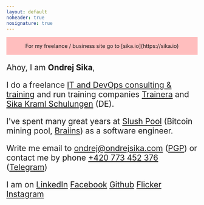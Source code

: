 ```yaml
---
layout: default
noheader: true
nosignature: true
---
```


<p style="background: #ffbebe; padding: 15px; text-align: center;" markdown="1">For my freelance / business site go to [sika.io](https://sika.io)</p>

<div style="font-size: 1.5em" markdown="1">

Ahoy, I am __Ondrej Sika__,

I do a freelance [IT and DevOps consulting & training](https://sika.io) and run training companies [Trainera](https://trainera.io) and [Sika Kraml Schulungen](https://sika-kraml.de) (DE).

I've spent many great years at [Slush Pool](https://slushpool.com) (Bitcoin mining pool, [Braiins](https://braiins.com)) as a software engineer.

Write me email to <ondrej@ondrejsika.com> ([PGP](/ondrej/pgp.html)) or contact me by phone [+420 773 452 376](tel:+420773452376) ([Telegram](https://t.me/ondrejsika))

I am on
[LinkedIn](https://www.linkedin.com/in/ondrejsika/)
[Facebook](https://facebook.com/sikaondrej)
[Github](https://github.com/ondrejsika)
[Flicker](https://www.flickr.com/photos/ondrejsika/albums)
[Instagram](https://instagram.com/ondrejsika)

</div>

<!-- Kato, zustanes naveky v nasich srdcich. O.</div> -->

